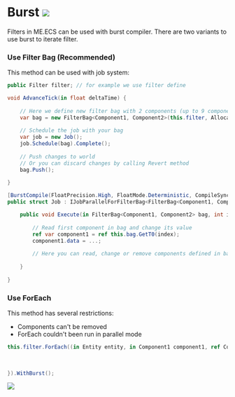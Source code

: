 # Burst [![](Logo-Tiny.png)](/../../#glossary)

Filters in ME.ECS can be used with burst compiler. There are two variants to use burst to iterate filter.

### Use Filter Bag (Recommended)

This method can be used with job system:
```csharp
public Filter filter; // for example we use filter define

void AdvanceTick(in float deltaTime) {
  
    // Here we define new filter bag with 2 components (up to 9 components)
    var bag = new FilterBag<Component1, Component2>(this.filter, Allocator.TempJob);
    
    // Schedule the job with your bag
    var job = new Job();
    job.Schedule(bag).Complete();
    
    // Push changes to world
    // Or you can discard changes by calling Revert method
    bag.Push();
  
}

[BurstCompile(FloatPrecision.High, FloatMode.Deterministic, CompileSynchronously = true, Debug = false)]
public struct Job : IJobParallelForFilterBag<FilterBag<Component1, Component2>> {

    public void Execute(in FilterBag<Component1, Component2> bag, int index) {
      
        // Read first component in bag and change its value
        ref var component1 = ref this.bag.GetT0(index);
        component1.data = ...;
        
        // Here you can read, change or remove components defined in bag
        
    }
  
}
```

### Use ForEach

This method has several restrictions: 
* Components can't be removed
* ForEach couldn't been run in parallel mode
```csharp
this.filter.ForEach((in Entity entity, in Component1 component1, ref Component2 component2) => {
    
    
    
}).WithBurst();
```

[![](Footer.png)](/../../#glossary)
